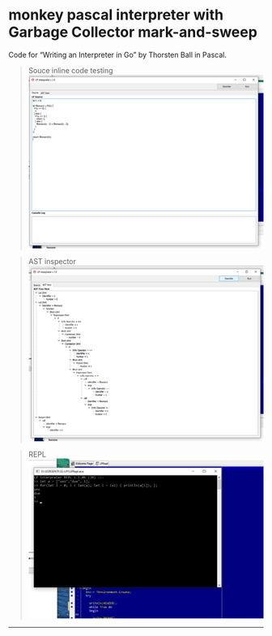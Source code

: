 ﻿# monkey pascal interpreter with Garbage Collector mark-and-sweep
Code for “Writing an Interpreter in Go” by Thorsten Ball in Pascal.

> Souce inline code testing
![Alt text](resources/SRC.png)

> AST inspector
![Alt text](resources/AST.png)

> REPL 
![Alt text](resources/REPL.png)

------